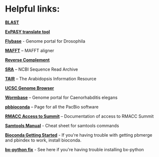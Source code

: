 # Helpful links:

**[BLAST](https://blast.ncbi.nlm.nih.gov/)**

**[ExPASY translate tool](https://web.expasy.org/translate/)**

**[Flybase](https://flybase.org/)** - Genome portal for Drosophila

**[MAFFT](https://mafft.cbrc.jp/alignment/software/)** – MAFFT aligner

**[Reverse Complement](https://www.bioinformatics.org/sms/rev_comp.html)**

**[SRA](https://www.ncbi.nlm.nih.gov/sra)** – NCBI Sequence Read Archive

**[TAIR](https://arabidopsis.org/)** – The Arabidopsis Information Resource

**[UCSC Genome Browser](https://genome.ucsc.edu/cgi-bin/hgGateway)**

**[Wormbase](https://wormbase.org)** – Genome portal for Caenorhabditis elegans

**[pbbioconda](https://github.com/PacificBiosciences/pbbioconda)** – Page for all the PacBio software

**[RMACC Access to Summit](https://curc.readthedocs.io/en/latest/access/rmacc.html)** – Documentation of access to RMACC Summit

**[Samtools Manual](http://www.htslib.org/doc/samtools.html)** - Cheat sheet for samtools commands

**[Bioconda Getting Started](https://bioconda.github.io/user/install.html)** - If you're having trouble with getting pbmerge and pbindex to work, install bioconda.

**[bx-python fix](https://anaconda.org/bioconda/bx-python)** - See here if you're having trouble installing bx-python
